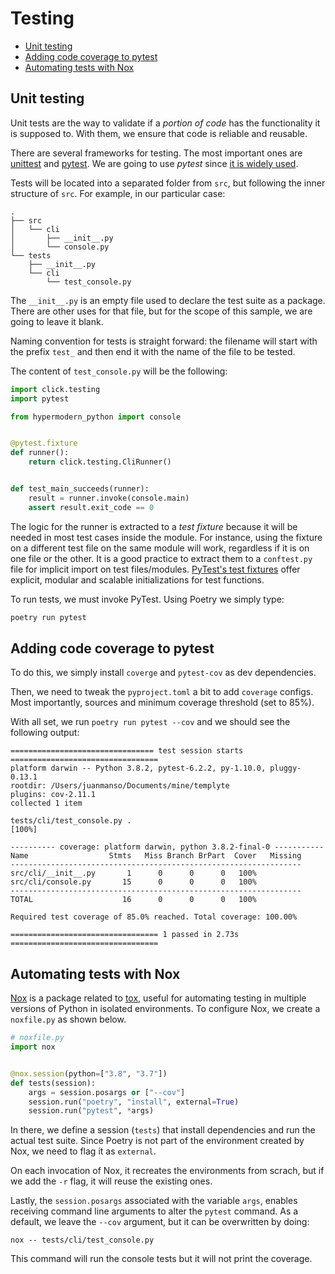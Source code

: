 # Testing

<!-- toc -->
- [Unit testing](#unit-testing)
- [Adding code coverage to pytest](#adding-code-coverage-to-pytest)
- [Automating tests with Nox](#automating-tests-with-nox)
<!-- end-toc -->

## Unit testing

Unit tests are the way to validate if a _portion of code_ has the functionality
it is supposed to. With them, we ensure that code is reliable and reusable.

There are several frameworks for testing. The most important ones are
[unittest](https://docs.python.org/3/library/unittest.html) and
[pytest](https://docs.pytest.org/en/latest/). We are going to use _pytest_
since [it is widely used](https://www.einfochips.com/blog/most-widely-used-python-based-test-automation-frameworks/).

Tests will be located into a separated folder from `src`, but following the
inner structure of `src`. For example, in our particular case:

```
.
├── src
│   └── cli
│       ├── __init__.py
│       └── console.py
└── tests
    ├── __init__.py
    └── cli
        └── test_console.py
```

The `__init__.py` is an empty file used to declare the test suite as a package.
There are other uses for that file, but for the scope of this sample, we are
going to leave it blank.

Naming convention for tests is straight forward: the filename will start with
the prefix `test_` and then end it with the name of the file to be tested.

The content of `test_console.py` will be the following:

```python
import click.testing
import pytest

from hypermodern_python import console


@pytest.fixture
def runner():
    return click.testing.CliRunner()


def test_main_succeeds(runner):
    result = runner.invoke(console.main)
    assert result.exit_code == 0
```

The logic for the runner is extracted to a _test fixture_ because it will be
needed in most test cases inside the module. For instance, using the fixture on
a different test file on the same module will work, regardless if it is on one
file or the other. It is a good practice to extract them to a `conftest.py`
file for implicit import on test files/modules.
[PyTest's test fixtures](https://docs.pytest.org/en/latest/fixture.html) offer
explicit, modular and scalable initializations for test functions.

To run tests, we must invoke PyTest. Using Poetry we simply type:

```bash
poetry run pytest
```

## Adding code coverage to pytest

To do this, we simply install `coverge` and `pytest-cov` as dev dependencies.

Then, we need to tweak the `pyproject.toml` a bit to add `coverage` configs.
Most importantly, sources and minimum coverage threshold (set to 85\%).

With all set, we run `poetry run pytest --cov` and we should see the following
output:

```
================================ test session starts =================================
platform darwin -- Python 3.8.2, pytest-6.2.2, py-1.10.0, pluggy-0.13.1
rootdir: /Users/juanmanso/Documents/mine/templyte
plugins: cov-2.11.1
collected 1 item

tests/cli/test_console.py .                                                    [100%]

---------- coverage: platform darwin, python 3.8.2-final-0 -----------
Name                  Stmts   Miss Branch BrPart  Cover   Missing
-----------------------------------------------------------------
src/cli/__init__.py       1      0      0      0   100%
src/cli/console.py       15      0      0      0   100%
-----------------------------------------------------------------
TOTAL                    16      0      0      0   100%

Required test coverage of 85.0% reached. Total coverage: 100.00%

================================= 1 passed in 2.73s =================================
```

## Automating tests with Nox

[Nox](https://nox.thea.codes/) is a package related to
[tox](https://tox.readthedocs.io/), useful for automating testing in multiple
versions of Python in isolated environments. To configure Nox, we create a
`noxfile.py` as shown below.

```python
# noxfile.py
import nox


@nox.session(python=["3.8", "3.7"])
def tests(session):
    args = session.posargs or ["--cov"]
    session.run("poetry", "install", external=True)
    session.run("pytest", *args)
```

In there, we define a session (`tests`) that install dependencies and run the
actual test suite. Since Poetry is not part of the environment created by Nox,
we need to flag it as `external`.

On each invocation of Nox, it recreates the environments from scrach, but if we
add the `-r` flag, it will reuse the existing ones.

Lastly, the `session.posargs` associated with the variable `args`, enables
receiving command line arguments to alter the `pytest` command. As a default,
we leave the `--cov` argument, but it can be overwritten by doing:

```
nox -- tests/cli/test_console.py
```

This command will run the console tests but it will not print the coverage.
